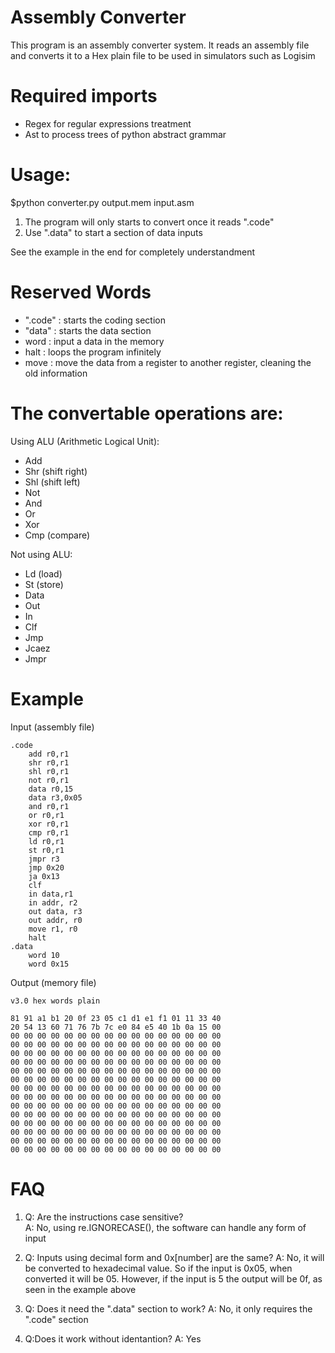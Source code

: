 # Assembly Converter
This program is an assembly converter system. It reads an assembly file and converts it to a Hex plain file to be used in simulators such as Logisim

# Required imports 
- Regex for regular expressions treatment
- Ast to process trees of python abstract grammar
 
# Usage:
$python converter.py output.mem input.asm

1. The program will only starts to convert once it reads ".code"
2. Use ".data" to start a section of data inputs

See the example in the end for completely understandment

# Reserved Words
- ".code" : starts the coding section
- "data" : starts the data section
- word : input a data in the memory
- halt : loops the program infinitely
- move : move the data from a register to another register, cleaning the old information
  
# The convertable operations are:
Using ALU (Arithmetic Logical Unit):
- Add
- Shr (shift right)
- Shl (shift left)
- Not
- And
- Or 
- Xor
- Cmp (compare)

Not using ALU:
- Ld (load)
- St (store)
- Data
- Out
- In
- Clf
- Jmp
- Jcaez
- Jmpr

# Example

Input (assembly file)
```
.code 
    add r0,r1
    shr r0,r1
    shl r0,r1
    not r0,r1
    data r0,15
    data r3,0x05
    and r0,r1
    or r0,r1
    xor r0,r1
    cmp r0,r1
    ld r0,r1
    st r0,r1
    jmpr r3
    jmp 0x20
    ja 0x13
    clf
    in data,r1 
    in addr, r2
    out data, r3
    out addr, r0
    move r1, r0
    halt
.data 
    word 10
    word 0x15
```
Output (memory file)
```
v3.0 hex words plain

81 91 a1 b1 20 0f 23 05 c1 d1 e1 f1 01 11 33 40 
20 54 13 60 71 76 7b 7c e0 84 e5 40 1b 0a 15 00 
00 00 00 00 00 00 00 00 00 00 00 00 00 00 00 00 
00 00 00 00 00 00 00 00 00 00 00 00 00 00 00 00 
00 00 00 00 00 00 00 00 00 00 00 00 00 00 00 00
00 00 00 00 00 00 00 00 00 00 00 00 00 00 00 00
00 00 00 00 00 00 00 00 00 00 00 00 00 00 00 00
00 00 00 00 00 00 00 00 00 00 00 00 00 00 00 00 
00 00 00 00 00 00 00 00 00 00 00 00 00 00 00 00
00 00 00 00 00 00 00 00 00 00 00 00 00 00 00 00
00 00 00 00 00 00 00 00 00 00 00 00 00 00 00 00 
00 00 00 00 00 00 00 00 00 00 00 00 00 00 00 00 
00 00 00 00 00 00 00 00 00 00 00 00 00 00 00 00
00 00 00 00 00 00 00 00 00 00 00 00 00 00 00 00 
00 00 00 00 00 00 00 00 00 00 00 00 00 00 00 00 
00 00 00 00 00 00 00 00 00 00 00 00 00 00 00 00 
```
# FAQ 
1. Q: Are the instructions case sensitive?   
A: No, using re.IGNORECASE(), the software can handle any form of input


2. Q: Inputs using decimal form and 0x[number] are the same?
   A: No, it will be converted to hexadecimal value. So if the input is 0x05, when converted it will be 05.
However, if the input is 5 the output will be 0f, as seen in the example above


4. Q: Does it need the ".data" section to work?
A: No, it only requires the ".code" section


5. Q:Does it work without identantion?
A: Yes
